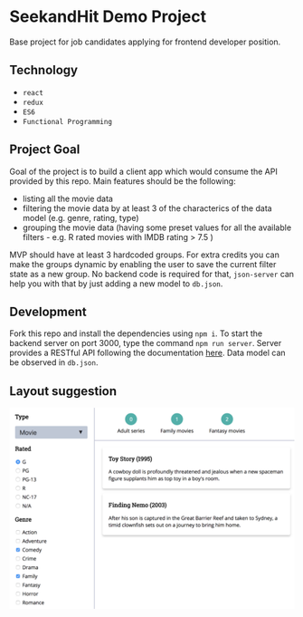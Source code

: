 # SeekandHit Demo Project

Base project for job candidates applying for frontend developer position.

## Technology

* `react`
* `redux`
* `ES6`
* `Functional Programming`

## Project Goal

Goal of the project is to build a client app which would consume the API provided by this repo.
Main features should be the following:

* listing all the movie data
* filtering the movie data by at least 3 of the characterics of the data model (e.g. genre, rating, type)
* grouping the movie data (having some preset values for all the available filters - e.g. R rated movies with IMDB rating > 7.5 )

MVP should have at least 3 hardcoded groups. For extra credits you can make the groups dynamic by enabling the user to save the current filter state as a new group.
No backend code is required for that, `json-server` can help you with that by just adding a new model to `db.json`.

## Development

Fork this repo and install the dependencies using `npm i`.
To start the backend server on port 3000, type the command `npm run server`.
Server provides a RESTful API following the documentation [here](https://github.com/typicode/json-server).
Data model can be observed in `db.json`.

## Layout suggestion
![Demo](demo.png)
